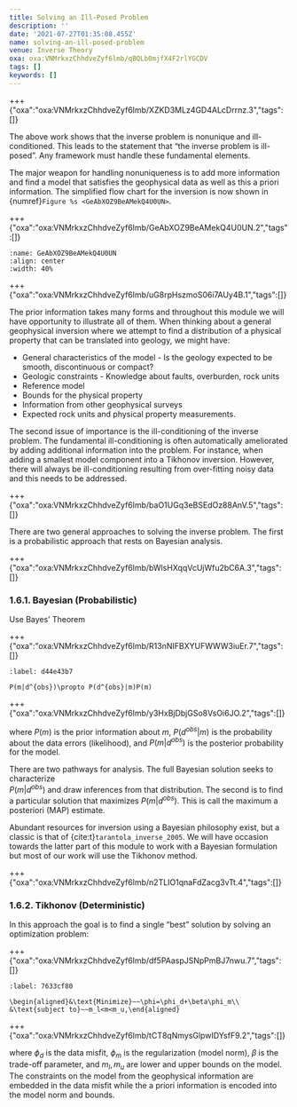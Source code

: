 ```yaml
---
title: Solving an Ill-Posed Problem
description: ''
date: '2021-07-27T01:35:08.455Z'
name: solving-an-ill-posed-problem
venue: Inverse Theory
oxa: oxa:VNMrkxzChhdveZyf6lmb/qBQLb0mjfX4F2rlYGCDV
tags: []
keywords: []
---
```


+++ {"oxa":"oxa:VNMrkxzChhdveZyf6lmb/XZKD3MLz4GD4ALcDrrnz.3","tags":[]}

The above work shows that the inverse problem is nonunique and ill-conditioned. This leads to the statement that “the inverse problem is ill-posed”. Any framework must handle these fundamental elements.

The major weapon for handling nonuniqueness is to add more information and find a model that satisfies the geophysical data as well as this a priori information. The simplified flow chart for the inversion is now shown in {numref}`Figure %s <GeAbXOZ9BeAMekQ4U0UN>`.

+++ {"oxa":"oxa:VNMrkxzChhdveZyf6lmb/GeAbXOZ9BeAMekQ4U0UN.2","tags":[]}

```{figure} images/VNMrkxzChhdveZyf6lmb-GeAbXOZ9BeAMekQ4U0UN-v2.png
:name: GeAbXOZ9BeAMekQ4U0UN
:align: center
:width: 40%
```

+++ {"oxa":"oxa:VNMrkxzChhdveZyf6lmb/uG8rpHszmoS06i7AUy4B.1","tags":[]}

The prior information takes many forms and throughout this module we will have opportunity to illustrate all of them. When thinking about a general geophysical inversion where we attempt to find a distribution of a physical property that can be translated into geology, we might have:

- General characteristics of the model - Is the geology expected to be smooth, discontinuous or compact?
- Geologic constraints - Knowledge about faults, overburden, rock units
- Reference model
- Bounds for the physical property
- Information from other geophysical surveys
- Expected rock units and physical property measurements.

The second issue of importance is the ill-conditioning of the inverse problem. The fundamental ill-conditioning is often automatically ameliorated by adding additional information into the problem. For instance, when adding a smallest model component into a Tikhonov inversion. However, there will always be ill-conditioning resulting from over-fitting noisy data and this needs to be addressed.

+++ {"oxa":"oxa:VNMrkxzChhdveZyf6lmb/baO1UGq3eBSEdOz88AnV.5","tags":[]}

There are two general approaches to solving the inverse problem. The first is a probabilistic approach that rests on Bayesian analysis.

+++ {"oxa":"oxa:VNMrkxzChhdveZyf6lmb/bWlsHXqqVcUjWfu2bC6A.3","tags":[]}

### 1.6.1. Bayesian (Probabilistic)

Use Bayes’ Theorem

+++ {"oxa":"oxa:VNMrkxzChhdveZyf6lmb/R13nNIFBXYUFWWW3iuEr.7","tags":[]}

```{math}
:label: d44e43b7

P(m|d^{obs})\propto P(d^{obs}|m)P(m)
```

+++ {"oxa":"oxa:VNMrkxzChhdveZyf6lmb/y3HxBjDbjGSo8VsOi6JO.2","tags":[]}

where $P(m)$ is the prior information about $m$, $P(d^{obs}|m)$ is the probability about the data errors (likelihood), and $P(m|d^{obs})$ is the posterior probability for the model.

There are two pathways for analysis. The full Bayesian solution seeks to characterize \
$P(m|d^{obs})$ and draw inferences from that distribution. The second is to find a particular solution that maximizes $P(m|d^{obs})$. This is call the maximum a posteriori (MAP) estimate.

Abundant resources for inversion using a Bayesian philosophy exist, but a classic is that of {cite:t}`tarantola_inverse_2005`. We will have occasion towards the latter part of this module to work with a Bayesian formulation but most of our work will use the Tikhonov method.

+++ {"oxa":"oxa:VNMrkxzChhdveZyf6lmb/n2TLIO1qnaFdZacg3vTt.4","tags":[]}

### 1.6.2. Tikhonov (Deterministic)

In this approach the goal is to find a single “best” solution by solving an optimization problem:

+++ {"oxa":"oxa:VNMrkxzChhdveZyf6lmb/df5PAaspJSNpPmBJ7nwu.7","tags":[]}

```{math}
:label: 7633cf80

\begin{aligned}&\text{Minimize}~~\phi=\phi_d+\beta\phi_m\\ &\text{subject to}~~m_l<m<m_u,\end{aligned}
```

+++ {"oxa":"oxa:VNMrkxzChhdveZyf6lmb/tCT8qNmysGlpwIDYsfF9.2","tags":[]}

where $\phi_d$ is the data misfit, $\phi_m$ is the regularization (model norm), $\beta$ is the trade-off parameter, and $m_l, m_u$ are lower and upper bounds on the model. The constraints on the model from the geophysical information are embedded in the data misfit while the a priori information is encoded into the model norm and bounds.
